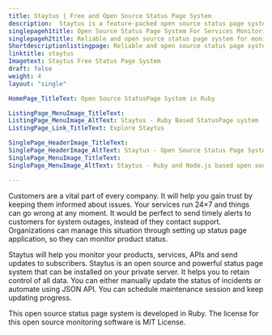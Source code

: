 ```yaml
---
title: Staytus | Free and Open Source Status Page System
description:  Staytus is a feature-packed open source status page system for monitoring web server applications. It also supports integration with external applications.
singlepageh1title: Open Source Status Page System For Services Monitoring
singlepageh2title: Reliable and open source status page system for monitoring the web applications and services. Notify customers and helps to reduce downtime of system outages.
Shortdescriptionlistingpage: Reliable and open source status page system for monitoring the web applications and services. Notify customers and helps to reduce downtime of system outages.
linktitle: staytus
Imagetext: Staytus Free Status Page System
draft: false
weight: 4
layout: "single"

HomePage_TitleText: Open Source StatusPage System in Ruby

ListingPage_MenuImage_TitleText: 
ListingPage_MenuImage_AltText: Staytus - Ruby Based StatusPage system
ListingPage_Link_TitleText: Explore Staytus

SinglePage_HeaderImage_TitleText: 
SinglePage_HeaderImage_AltText: Staytus - Open Source Status Page System
SinglePage_MenuImage_TitleText: 
SinglePage_MenuImage_AltText: Staytus - Ruby and Node.js based open source status page system

---
```


Customers are a vital part of every company. It will help you gain trust by keeping them informed about issues. Your services run 24×7 and things can go wrong at any moment. It would be perfect to send timely alerts to customers for system outages, instead of they contact support. Organizations can manage this situation through setting up status page application, so they can monitor product status.

Staytus will help you monitor your products, services, APIs and send updates to subscribers. Staytus is an open source and powerful status page system that can be installed on your private server. It helps you to retain control of all data. You can either manually update the status of incidents or automate using JSON API. You can schedule maintenance session and keep updating progress.

This open source status page system is developed in Ruby. The license for this open source monitoring software is MIT License.